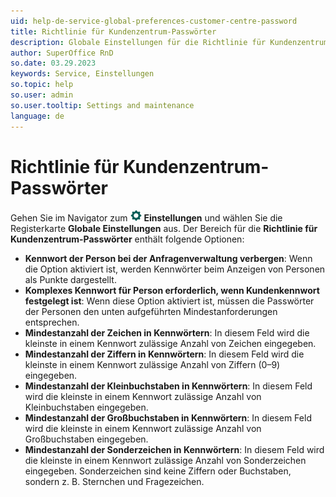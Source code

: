 ```yaml
---
uid: help-de-service-global-preferences-customer-centre-password
title: Richtlinie für Kundenzentrum-Passwörter
description: Globale Einstellungen für die Richtlinie für Kundenzentrum-Passwörter
author: SuperOffice RnD
so.date: 03.29.2023
keywords: Service, Einstellungen
so.topic: help
so.user: admin
so.user.tooltip: Settings and maintenance
language: de
---
```


# Richtlinie für Kundenzentrum-Passwörter

Gehen Sie im Navigator zum ![Symbol][img1] **Einstellungen** und wählen Sie die Registerkarte **Globale Einstellungen** aus. Der Bereich für die **Richtlinie für Kundenzentrum-Passwörter** enthält folgende Optionen:

* **Kennwort der Person bei der Anfragenverwaltung verbergen**: Wenn die Option aktiviert ist, werden Kennwörter beim Anzeigen von Personen als Punkte dargestellt.
* **Komplexes Kennwort für Person erforderlich, wenn Kundenkennwort festgelegt ist**: Wenn diese Option aktiviert ist, müssen die Passwörter der Personen den unten aufgeführten Mindestanforderungen entsprechen.
* **Mindestanzahl der Zeichen in Kennwörtern**: In diesem Feld wird die kleinste in einem Kennwort zulässige Anzahl von Zeichen eingegeben.
* **Mindestanzahl der Ziffern in Kennwörtern**: In diesem Feld wird die kleinste in einem Kennwort zulässige Anzahl von Ziffern (0–9) eingegeben.
* **Mindestanzahl der Kleinbuchstaben in Kennwörtern**: In diesem Feld wird die kleinste in einem Kennwort zulässige Anzahl von Kleinbuchstaben eingegeben.
* **Mindestanzahl der Großbuchstaben in Kennwörtern**: In diesem Feld wird die kleinste in einem Kennwort zulässige Anzahl von Großbuchstaben eingegeben.
* **Mindestanzahl der Sonderzeichen in Kennwörtern**: In diesem Feld wird die kleinste in einem Kennwort zulässige Anzahl von Sonderzeichen eingegeben. Sonderzeichen sind keine Ziffern oder Buchstaben, sondern z. B. Sternchen und Fragezeichen.

<!-- Referenced links -->

<!-- Referenced images -->
[img1]: ../../../../../../common/icons/nav-admin-preferences-active.png
